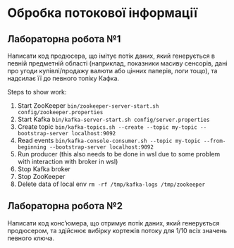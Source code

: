 # Обробка потокової інформації

## Лабораторна робота №1

Написати код продюсера, що імітує потік даних, який генерується в певній предметній області
(наприклад, показники масиву сенсорів, дані про угоди купівлі/продажу валюти або цінних паперів, логи тощо),
та надсилає її до певного топіку Кафка.

Steps to show work:
1. Start ZooKeeper `bin/zookeeper-server-start.sh config/zookeeper.properties`
2. Start Kafka `bin/kafka-server-start.sh config/server.properties`
3. Create topic `bin/kafka-topics.sh --create --topic my-topic --bootstrap-server localhost:9092`
4. Read events `bin/kafka-console-consumer.sh --topic my-topic --from-beginning --bootstrap-server localhost:9092`
5. Run producer (this also needs to be done in wsl due to some problem with interaction with broker in wsl)
6. Stop Kafka broker
7. Stop ZooKeeper
8. Delete data of local env `rm -rf /tmp/kafka-logs /tmp/zookeeper`

## Лабораторна робота №2

Написати код конс’юмера, що отримує потік даних, який генерується продюсером,
та здійснює вибірку кортежів потоку для 1/10 всіх значень певного ключа.
